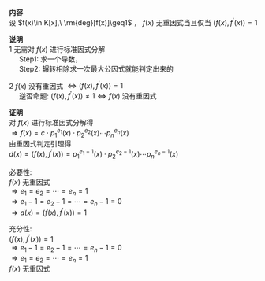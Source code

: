 **内容**  
设 $f(x)\in K[x],\ \rm{deg}[f(x)]\geq1$ ， $f(x)$ 无重因式当且仅当 $(f(x),f^\prime(x))=1$  
  
**说明**  
1 无需对 $f(x)$ 进行标准因式分解  
$\quad$ Step1: 求一个导数，  
$\quad$ Step2: 辗转相除求一次最大公因式就能判定出来的  
  
2  $f(x)$ 没有重因式 $\Leftrightarrow(f(x),f^\prime(x))=1$  
$\quad$ 逆否命题:  $(f(x),f^\prime(x))\neq1\Leftrightarrow f(x)$ 没有重因式  
  
**证明**  
对 $f(x)$ 进行标准因式分解得  
$\Rightarrow f(x)=c\cdot p_1^{e_1}(x)\cdot p_2^{e_2}(x)\cdots p_n^{e_n}(x)$  
由重因式判定引理得  
$d(x)=(f(x),f^\prime(x))=p_1^{e_1-1}(x)\cdot p_2^{e_2-1}(x)\cdots p_n^{e_n-1}(x)$  
  
必要性:  
$f(x)$ 无重因式  
$\Rightarrow e_1=e_2=\cdots=e_n=1$  
$\Rightarrow e_1-1=e_2-1=\cdots=e_n-1=0$  
$\Rightarrow d(x)=(f(x),f^\prime(x))=1$  
  
充分性:  
$(f(x),f^\prime(x))=1$  
$\Rightarrow e_1-1=e_2-1=\cdots=e_n-1=0$  
$\Rightarrow e_1=e_2=\cdots=e_n=1$  
$f(x)$ 无重因式  
